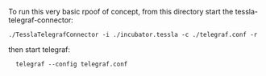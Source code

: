  To run this very basic rpoof of concept, from this directory start the tessla-telegraf-connector:
```
./TesslaTelegrafConnector -i ./incubator.tessla -c ./telegraf.conf -r
```

then start telegraf:
```
  telegraf --config telegraf.conf
```